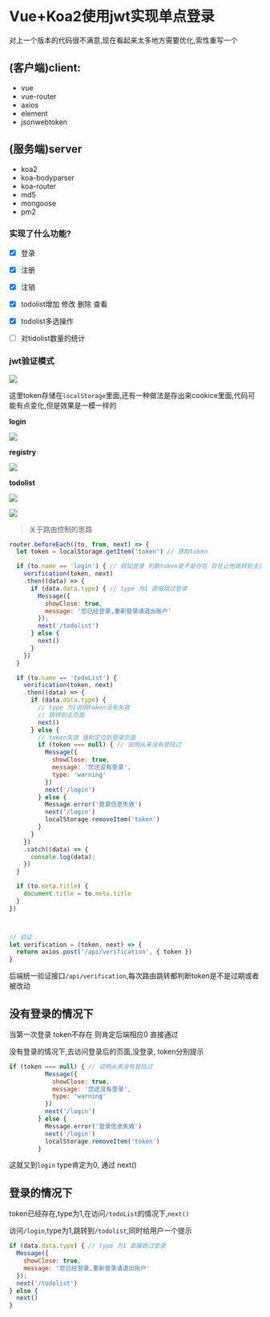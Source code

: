 # Vue+Koa2使用jwt实现单点登录

对上一个版本的代码很不满意,现在看起来太多地方需要优化,索性重写一个

## (客户端)client:

- vue
- vue-router
- axios
- element
- jsonwebtoken

## (服务端)server

- koa2
- koa-bodyparser
- koa-router
- md5
- mongoose
- pm2

### 实现了什么功能?

- [x] 登录
- [x] 注册
- [x] 注销
- [x] todolist增加 修改 删除 查看
- [x] todolist多选操作
- [ ] 对tidolist数量的统计



### jwt验证模式

![](http://on7r0tqgu.bkt.clouddn.com/FhoQOhymhQA2AKyLZlEeMminHDPH.png )

这里token存储在`localStorage`里面,还有一种做法是存出来cookice里面,代码可能有点变化,但是效果是一模一样的

**login**

![](http://on7r0tqgu.bkt.clouddn.com/FiZIWOPLsjp2-8LqCwZ44Yotl9LU.png)

**registry**

![](http://on7r0tqgu.bkt.clouddn.com/FlPsZhkoQIbWWeTc0MXq3Fmtoi0v.png )

**todolist**

![](http://on7r0tqgu.bkt.clouddn.com/FqcmSDVQbb63idhiolJEmAbPzq-8.png )

![](http://on7r0tqgu.bkt.clouddn.com/Fogd4HkffGZkqPGkU2-T6F1H_Cg1.png )






> 关于路由控制的思路

```JavaScript
router.beforeEach((to, from, next) => {
  let token = localStorage.getItem('token') // 获取token

  if (to.name == 'login') { // 假如登录 判断token是不是存在 存在让他跳转到主页面
    verification(token, next)
    .then((data) => {
      if (data.data.type) { // type 为1 直接跳过登录
        Message({
          showClose: true,
          message: '您已经登录,重新登录请退出账户'
        });
        next('/todolist')
      } else {
        next()
      }
    })
  }

  if (to.name == 'todoList') {
    verification(token, next)
    .then((data) => {
      if (data.data.type) {
        // type 为1说明token没有失效
        // 跳转到主页面
        next()
      } else {
        // token失效 强制定位到登录页面
        if (token === null) { // 说明从来没有登陆过
          Message({
            showClose: true,
            message: '您还没有登录',
            type: 'warning'
          })
          next('/login')
        } else {
          Message.error('登录信息失效')
          next('/login')
          localStorage.removeItem('token')
        }
      }
    })
    .catch((data) => {
      console.log(data);
    })
  }

  if (to.meta.title) {
    document.title = to.meta.title
  }
})



// 验证
let verification = (token, next) => {
  return axios.post('/api/verification', { token })
}
```

后端统一验证接口`/api/verification`,每次路由跳转都判断token是不是过期或者被改动

## 没有登录的情况下

当第一次登录 token不存在 则肯定后端相应0 直接通过

没有登录的情况下,去访问登录后的页面,没登录, token分别提示

````JavaScript
if (token === null) { // 说明从来没有登陆过
          Message({
            showClose: true,
            message: '您还没有登录',
            type: 'warning'
          })
          next('/login')
        } else {
          Message.error('登录信息失效')
          next('/login')
          localStorage.removeItem('token')
        }
````

这就又到`login` type肯定为0, 通过 next()



## 登录的情况下

token已经存在,type为1,在访问`/todoList`的情况下,`next()`

访问`/login`,type为1,跳转到`/todolist`,同时给用户一个提示

```JavaScript
if (data.data.type) { // type 为1 直接跳过登录
  Message({
    showClose: true,
    message: '您已经登录,重新登录请退出账户'
  });
  next('/todolist')
} else {
  next()
}
```





